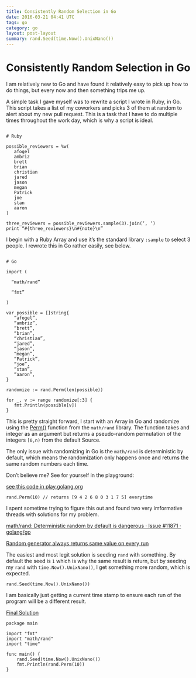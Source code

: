 ```yaml
---
title: Consistently Random Selection in Go
date: 2016-03-21 04:41 UTC
tags: go
category: go
layout: post-layout
summary: rand.Seed(time.Now().UnixNano())
---
```

# Consistently Random Selection in Go


I am relatively new to Go and have found it relatively easy to pick up how to do things, but every now and then something trips me up.

A simple task I gave myself was to rewrite a script I wrote in Ruby, in Go. This script takes a list of my coworkers and picks 3 of them at random to alert about my new pull request. This is a task that I have to do multiple times throughout the work day, which is why a script is ideal.

```

# Ruby

possible_reviewers = %w(
   afogel
   ambriz
   brett
   brian
   christian
   jared
   jason
   megan
   Patrick
   joe
   stan
   aaron
)

three_reviewers = possible_reviewers.sample(3).join(‘, ‘)
print “#{three_reviewers}\n#{note}\n”

```

I begin with a Ruby Array and use it’s the standard library `:sample` to select 3 people. I rewrote this in Go rather easily, see below.

```

# Go

import (

  “math/rand”

  “fmt”

)

var possible = []string{
   “afogel”,
   “ambriz”,
   “brett”,
   “brian”,
   “christian”,
   “jared”,
   “jason”,
   “megan”,
   “Patrick”,
   “joe”,
   “stan”,
   “aaron”,
}

randomize := rand.Perm(len(possible))

for _, v := range randomize[:3] {
   fmt.Println(possible[v])
}

```

This is pretty straight forward, I start with an Array in Go and randomize using the [Perm()](https://golang.org/pkg/math/rand/#Perm) function from the `math/rand` library. The function takes and integer as an argument but returns a pseudo-random permutation of the integers `[0,n)` from the default Source.

The only issue with randomizing in Go is the `math/rand` is deterministic by default, which means the randomization only happens once and returns the same random numbers each time. 

Don’t believe me? See for yourself in the playground:

<a href="http://play.golang.org/p/tqeIL0hImX"> see this code in play.golang.org </a>

```
rand.Perm(10) // returns [9 4 2 6 8 0 3 1 7 5] everytime
```

I spent sometime trying to figure this out and found two very imformative threads with solutions for my problem. 

[math/rand: Deterministic random by default is dangerous · Issue #11871 · golang/go](https://github.com/golang/go/issues/11871)

[Random generator always returns same value on every run](https://groups.google.com/forum/#!topic/golang-nuts/TzsEceDLGI0)

The easiest and most legit solution is seeding `rand` with something. By default the seed is `1` which is why the same result is return, but by seeding my `rand` with `time.Now().UnixNano()`, I get something more random, which is expected. 


```
rand.Seed(time.Now().UnixNano())

```

I am basically just getting a current time stamp to ensure each run of the program will be a different result.

[Final Solution](http://play.golang.org/p/L31xCUuUVC)

```
package main

import "fmt"
import "math/rand"
import "time"

func main() {
	rand.Seed(time.Now().UnixNano())
	fmt.Println(rand.Perm(10))
}
```
